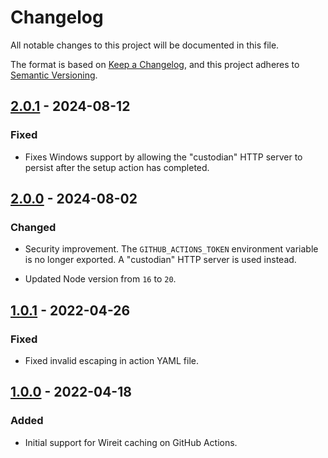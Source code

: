 # Changelog

All notable changes to this project will be documented in this file.

The format is based on [Keep a Changelog](https://keepachangelog.com/en/1.0.0/),
and this project adheres to [Semantic
Versioning](https://semver.org/spec/v2.0.0.html).

## [2.0.1] - 2024-08-12

### Fixed

- Fixes Windows support by allowing the "custodian" HTTP server to persist after
  the setup action has completed.

## [2.0.0] - 2024-08-02

### Changed

- Security improvement. The `GITHUB_ACTIONS_TOKEN` environment variable is no
  longer exported. A "custodian" HTTP server is used instead.

- Updated Node version from `16` to `20`.

## [1.0.1] - 2022-04-26

### Fixed

- Fixed invalid escaping in action YAML file.

## [1.0.0] - 2022-04-18

### Added

- Initial support for Wireit caching on GitHub Actions.

[unreleased]: https://github.com/google/wireit/compare/setup-github-actions-caching/v2.0.1...setup-github-actions-caching
[2.0.1]: https://github.com/google/wireit/compare/setup-github-actions-caching/v2.0.0...setup-github-actions-caching/v2.0.1
[2.0.0]: https://github.com/google/wireit/compare/setup-github-actions-caching/v1.0.1...setup-github-actions-caching/v2.0.0
[1.0.1]: https://github.com/google/wireit/compare/setup-github-actions-caching/v1.0.0...setup-github-actions-caching/v1.0.1
[1.0.0]: https://github.com/google/wireit/releases/tag/setup-github-actions-caching/v1.0.0
